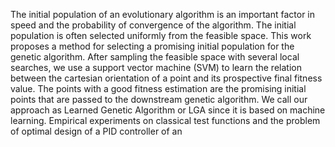 The initial population of an evolutionary algorithm is an important factor in speed and the probability of convergence of the algorithm. The initial population is often selected uniformly from the feasible space. This work proposes a method for selecting a promising initial population for the genetic algorithm. After sampling the feasible space with several local searches, we use a support vector machine (SVM) to learn the relation between the cartesian orientation of a point and its prospective final fitness value. The points with a good fitness estimation are the promising initial points that are passed to the downstream genetic algorithm.  We call our approach as Learned Genetic Algorithm or LGA since it is based on machine learning. Empirical experiments on classical test functions and the problem of optimal design of a PID controller of an
